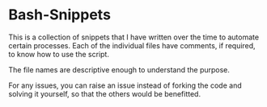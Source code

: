 Bash-Snippets
=============

This is a collection of snippets that I have written over the time to automate certain processes. Each of the individual files have comments, if required, to know how to use the script.

The file names are descriptive enough to understand the purpose.

For any issues, you can raise an issue instead of forking the code and solving it yourself, so that the others would be benefitted.
